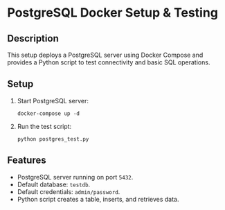 # PostgreSQL Docker Setup & Testing

## Description
This setup deploys a PostgreSQL server using Docker Compose and provides a Python script to test connectivity and basic SQL operations.

## Setup
1. Start PostgreSQL server:
   
   `docker-compose up -d`

2. Run the test script:

   `python postgres_test.py`


## Features
- PostgreSQL server running on port `5432`.
- Default database: `testdb`.
- Default credentials: `admin/password`.
- Python script creates a table, inserts, and retrieves data.

